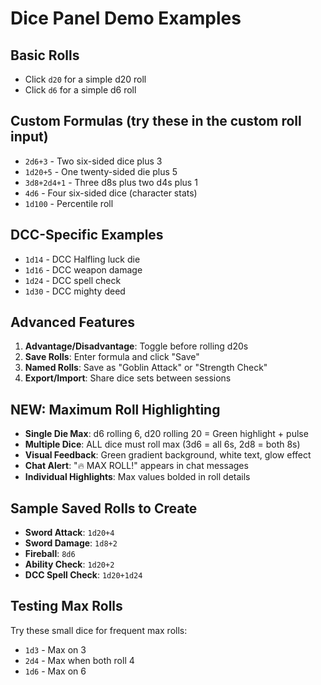 # Dice Panel Demo Examples

## Basic Rolls
- Click `d20` for a simple d20 roll
- Click `d6` for a simple d6 roll

## Custom Formulas (try these in the custom roll input)
- `2d6+3` - Two six-sided dice plus 3
- `1d20+5` - One twenty-sided die plus 5  
- `3d8+2d4+1` - Three d8s plus two d4s plus 1
- `4d6` - Four six-sided dice (character stats)
- `1d100` - Percentile roll

## DCC-Specific Examples
- `1d14` - DCC Halfling luck die
- `1d16` - DCC weapon damage
- `1d24` - DCC spell check
- `1d30` - DCC mighty deed

## Advanced Features
1. **Advantage/Disadvantage**: Toggle before rolling d20s
2. **Save Rolls**: Enter formula and click "Save" 
3. **Named Rolls**: Save as "Goblin Attack" or "Strength Check"
4. **Export/Import**: Share dice sets between sessions

## NEW: Maximum Roll Highlighting
- **Single Die Max**: d6 rolling 6, d20 rolling 20 = Green highlight + pulse
- **Multiple Dice**: ALL dice must roll max (3d6 = all 6s, 2d8 = both 8s)
- **Visual Feedback**: Green gradient background, white text, glow effect
- **Chat Alert**: "🔥 MAX ROLL!" appears in chat messages
- **Individual Highlights**: Max values bolded in roll details

## Sample Saved Rolls to Create
- **Sword Attack**: `1d20+4`
- **Sword Damage**: `1d8+2` 
- **Fireball**: `8d6`
- **Ability Check**: `1d20+2`
- **DCC Spell Check**: `1d20+1d24`

## Testing Max Rolls
Try these small dice for frequent max rolls:
- `1d3` - Max on 3
- `2d4` - Max when both roll 4
- `1d6` - Max on 6
